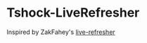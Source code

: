 # Tshock-LiveRefresher

Inspired by ZakFahey's [live-refresher](https://github.com/ZakFahey/live-refresher)
